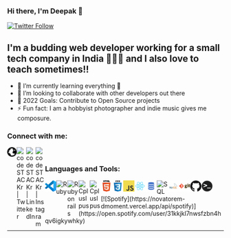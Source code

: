### Hi there, I'm Deepak  👋

<!-- [![Website](https://img.shields.io/website?label=codeSTACKr.com&style=for-the-badge&url=https%3A%2F%2Fcodestackr.com)](https://unravelbot.netlify.app/) -->
[![Twitter Follow](https://img.shields.io/twitter/follow/rishudc119?color=1DA1F2&logo=twitter&style=for-the-badge)](https://twitter.com/rishudc119)

## I'm a budding web developer working for a small tech company in India 👩🏻‍💻 and I also love to teach sometimes!!

- 🌱 I’m currently learning everything 🤣
- 👯 I’m looking to collaborate with other developers out there
- 🥅 2022 Goals: Contribute to Open Source projects
- ⚡ Fun fact: I am a hobbyist photographer and indie music gives me composure.

### Connect with me:

[<img align="left"  width="22px" src="https://raw.githubusercontent.com/iconic/open-iconic/master/svg/globe.svg" />](https://unravelbot.netlify.app/)
[<img align="left" alt="codeSTACKr | Twitter" width="22px" src="https://cdn.jsdelivr.net/npm/simple-icons@v3/icons/twitter.svg" />](https://twitter.com/rishudc119)
[<img align="left" alt="codeSTACKr | LinkedIn" width="22px" src="https://cdn.jsdelivr.net/npm/simple-icons@v3/icons/linkedin.svg" />](https://www.linkedin.com/in/deepak-chauhan-a3426b11a/)
[<img align="left" alt="codeSTACKr | Instagram" width="22px" src="https://cdn.jsdelivr.net/npm/simple-icons@v3/icons/instagram.svg" />](https://www.instagram.com/modestmoron/)

<br />


### Languages and Tools:

[<img align="left" alt="Visual Studio Code" width="26px" src="https://raw.githubusercontent.com/github/explore/80688e429a7d4ef2fca1e82350fe8e3517d3494d/topics/visual-studio-code/visual-studio-code.png" />][webdevplaylist]
[<img align="left" alt="Ruby" width="26px" src="https://cdn.jsdelivr.net/gh/devicons/devicon/icons/ruby/ruby-plain-wordmark.svg" />][webdevplaylist]
[<img align="left" alt="Ruby on rails" width="26px" src="https://cdn.jsdelivr.net/gh/devicons/devicon/icons/rails/rails-original-wordmark.svg" />][webdevplaylist]
[<img align="left" alt="Cpluslpus" width="26px" src="https://cdn.jsdelivr.net/gh/devicons/devicon/icons/cplusplus/cplusplus-original.svg" />][webdevplaylist]
[<img align="left" alt="Cpluslpus" width="26px" src="https://cdn.jsdelivr.net/gh/devicons/devicon/icons/python/python-original-wordmark.svg" />][webdevplaylist]
[<img align="left" alt="HTML5" width="26px" src="https://raw.githubusercontent.com/github/explore/80688e429a7d4ef2fca1e82350fe8e3517d3494d/topics/html/html.png" />][webdevplaylist]
[<img align="left" alt="CSS3" width="26px" src="https://raw.githubusercontent.com/github/explore/80688e429a7d4ef2fca1e82350fe8e3517d3494d/topics/css/css.png" />][cssplaylist]
[<img align="left" alt="JavaScript" width="26px" src="https://raw.githubusercontent.com/github/explore/80688e429a7d4ef2fca1e82350fe8e3517d3494d/topics/javascript/javascript.png" />][jsplaylist]
[<img align="left" alt="React" width="26px" src="https://raw.githubusercontent.com/github/explore/80688e429a7d4ef2fca1e82350fe8e3517d3494d/topics/react/react.png" />][reactplaylist]
[<img align="left" alt="SQL" width="26px" src="https://raw.githubusercontent.com/github/explore/80688e429a7d4ef2fca1e82350fe8e3517d3494d/topics/sql/sql.png" />][webdevplaylist]
[<img align="left" alt="SQL" width="26px" src="https://cdn.jsdelivr.net/gh/devicons/devicon/icons/postgresql/postgresql-original.svg" />][webdevplaylist]
[<img align="left" alt="MySQL" width="26px" src="https://raw.githubusercontent.com/github/explore/80688e429a7d4ef2fca1e82350fe8e3517d3494d/topics/mysql/mysql.png" />][webdevplaylist]
[<img align="left" alt="Git" width="26px" src="https://raw.githubusercontent.com/github/explore/80688e429a7d4ef2fca1e82350fe8e3517d3494d/topics/git/git.png" />][webdevplaylist]
[<img align="left" alt="GitHub" width="26px" src="https://raw.githubusercontent.com/github/explore/78df643247d429f6cc873026c0622819ad797942/topics/github/github.png" />][webdevplaylist]
[<img align="left" alt="Terminal" width="26px" src="https://raw.githubusercontent.com/github/explore/80688e429a7d4ef2fca1e82350fe8e3517d3494d/topics/terminal/terminal.png" />][webdevplaylist]

<br />
<br />
[![Spotify](https://novatorem-dmoment.vercel.app/api/spotify)](https://open.spotify.com/user/31kkjkl7nwsfzbn4hqv6igkywhky)


---



[website]: https://codeSTACKr.com
[course]: http://vsCodeHero.com
[twitter]: https://twitter.com/codeSTACKr
[youtube]: https://youtube.com/codeSTACKr
[instagram]: https://instagram.com/codeSTACKr
[linkedin]: https://linkedin.com/in/codeSTACKr
[webdevplaylist]: https://www.youtube.com/playlist?list=PLkwxH9e_vrAJ0WbEsFA9W3I1W-g_BTsbt
[jsplaylist]: https://www.youtube.com/playlist?list=PLkwxH9e_vrALRJKu7wfXby3MKeflhTu6B
[cssplaylist]: https://www.youtube.com/playlist?list=PLkwxH9e_vrALSdvZuEh6gqQdmDoDIoqz4
[reactplaylist]: https://www.youtube.com/playlist?list=PLkwxH9e_vrAK4TdffpxKY3QGyHCpxFcQ0
